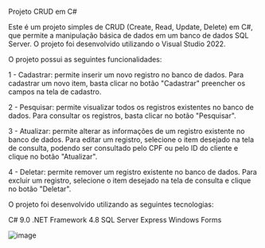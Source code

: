 Projeto CRUD em C#

Este é um projeto simples de CRUD (Create, Read, Update, Delete) em C#, que permite a manipulação básica de dados em um banco de dados SQL Server. O projeto foi desenvolvido utilizando o Visual Studio 2022.


O projeto possui as seguintes funcionalidades:

1 - Cadastrar: permite inserir um novo registro no banco de dados. Para cadastrar um novo item, basta clicar no botão "Cadastrar" preencher os campos na tela de cadastro.

2 - Pesquisar: permite visualizar todos os registros existentes no banco de dados. Para consultar os registros, basta clicar no botão "Pesquisar".

3 - Atualizar: permite alterar as informações de um registro existente no banco de dados. Para editar um registro, selecione o item desejado na tela de consulta, podendo ser consultado pelo CPF ou pelo ID do cliente e clique no botão "Atualizar".

4 - Deletar: permite remover um registro existente no banco de dados. Para excluir um registro, selecione o item desejado na tela de consulta e clique no botão "Deletar".

O projeto foi desenvolvido utilizando as seguintes tecnologias:

C# 9.0
.NET Framework 4.8
SQL Server Express
Windows Forms


![image](https://user-images.githubusercontent.com/109055973/224573375-3e642579-af38-4c23-8670-555cdfa6cc53.png)
